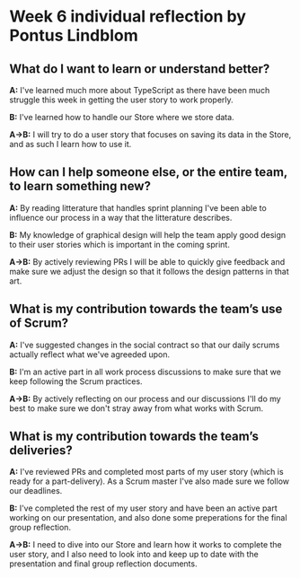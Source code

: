 # Week 6 individual reflection by Pontus Lindblom

## What do I want to learn or understand better?
**A:** I've learned much more about TypeScript as there have been much struggle this week in getting the user story to work properly.

**B:** I've learned how to handle our Store where we store data.

**A->B:** I will try to do a user story that focuses on saving its data in the Store, and as such I learn how to use it.

## How can I help someone else, or the entire team, to learn something new?
**A:** By reading litterature that handles sprint planning I've been able to influence our process in a way that the litterature describes.

**B:** My knowledge of graphical design will help the team apply good design to their user stories which is important in the coming sprint.

**A->B:** By actively reviewing PRs I will be able to quickly give feedback and make sure we adjust the design so that it follows the design patterns in that art.

## What is my contribution towards the team’s use of Scrum?
**A:** I've suggested changes in the social contract so that our daily scrums actually reflect what we've agreeded upon.

**B:** I'm an active part in all work process discussions to make sure that we keep following the Scrum practices.

**A->B:** By actively reflecting on our process and our discussions I'll do my best to make sure we don't stray away from what works with Scrum.

## What is my contribution towards the team’s deliveries?
**A:** I've reviewed PRs and completed most parts of my user story (which is ready for a part-delivery). As a Scrum master I've also made sure we follow our deadlines.

**B:** I've completed the rest of my user story and have been an active part working on our presentation, and also done some preperations for the final group reflection.

**A->B:** I need to dive into our Store and learn how it works to complete the user story, and I also need to look into and keep up to date with the presentation and final group reflection documents.
